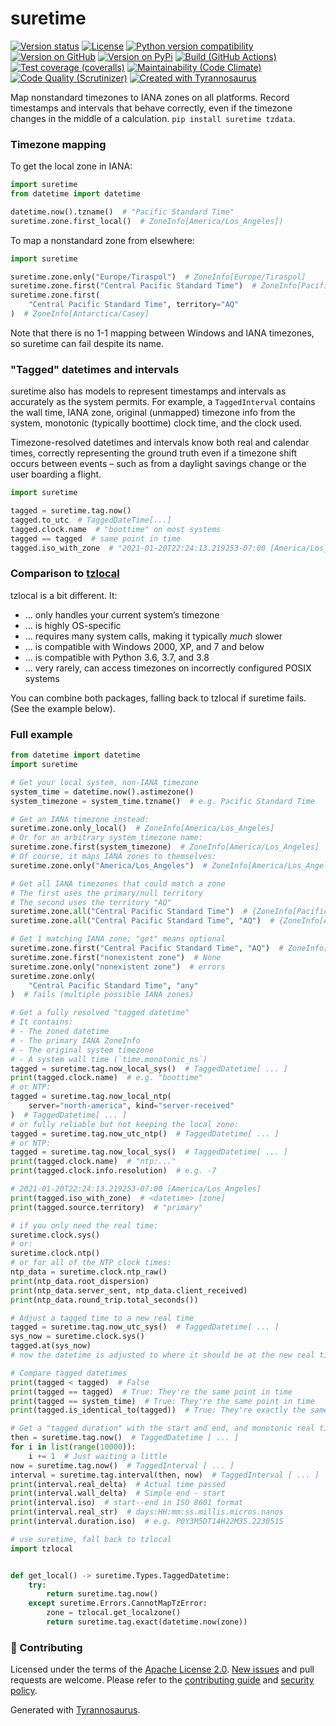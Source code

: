 # suretime

[![Version status](https://img.shields.io/pypi/status/suretime)](https://pypi.org/project/suretime)
[![License](https://img.shields.io/badge/License-Apache%202.0-blue.svg)](https://opensource.org/licenses/Apache-2.0)
[![Python version compatibility](https://img.shields.io/pypi/pyversions/suretime)](https://pypi.org/project/suretime)
[![Version on GitHub](https://img.shields.io/github/v/release/dmyersturnbull/suretime?include_prereleases&label=GitHub)](https://github.com/dmyersturnbull/suretime/releases)
[![Version on PyPi](https://img.shields.io/pypi/v/suretime)](https://pypi.org/project/suretime)
[![Build (GitHub Actions)](https://img.shields.io/github/workflow/status/dmyersturnbull/suretime/Build%20&%20test?label=Build%20&%20test)](https://github.com/dmyersturnbull/suretime/actions)
[![Test coverage (coveralls)](https://coveralls.io/repos/github/dmyersturnbull/suretime/badge.svg?branch=main&service=github)](https://coveralls.io/github/dmyersturnbull/suretime?branch=main)
[![Maintainability (Code Climate)](https://api.codeclimate.com/v1/badges/14b23b28b0d9c37a0ebf/maintainability)](https://codeclimate.com/github/dmyersturnbull/suretime/maintainability)
[![Code Quality (Scrutinizer)](https://scrutinizer-ci.com/g/dmyersturnbull/suretime/badges/quality-score.png?b=main)](https://scrutinizer-ci.com/g/dmyersturnbull/suretime/?branch=main)
[![Created with Tyrannosaurus](https://img.shields.io/badge/Created_with-Tyrannosaurus-0000ff.svg)](https://github.com/dmyersturnbull/tyrannosaurus)

Map nonstandard timezones to IANA zones on all platforms.
Record timestamps and intervals that behave correctly,
even if the timezone changes in the middle of a calculation.
`pip install suretime tzdata`.

### Timezone mapping

To get the local zone in IANA:

```python
import suretime
from datetime import datetime

datetime.now().tzname()  # "Pacific Standard Time"
suretime.zone.first_local()  # ZoneInfo[America/Los_Angeles])
```

To map a nonstandard zone from elsewhere:

```python
import suretime

suretime.zone.only("Europe/Tiraspol")  # ZoneInfo[Europe/Tiraspol]
suretime.zone.first("Central Pacific Standard Time")  # ZoneInfo[Pacific/Guadalcanal]
suretime.zone.first(
    "Central Pacific Standard Time", territory="AQ"
)  # ZoneInfo[Antarctica/Casey]
```

Note that there is no 1-1 mapping between Windows and IANA timezones,
so suretime can fail despite its name.

### "Tagged" datetimes and intervals

suretime also has models to represent timestamps and intervals as accurately as the system permits.
For example, a `TaggedInterval` contains the wall time, IANA zone, original (unmapped) timezone info
from the system, monotonic (typically boottime) clock time, and the clock used.

Timezone-resolved datetimes and intervals know both real and calendar times, correctly representing
the ground truth even if a timezone shift occurs between events – such as from a daylight savings change
or the user boarding a flight.

```python
import suretime

tagged = suretime.tag.now()
tagged.to_utc  # TaggedDateTime[...]
tagged.clock.name  # "boottime" on most systems
tagged == tagged  # same point in time
tagged.iso_with_zone  # "2021-01-20T22:24:13.219253-07:00 [America/Los_Angeles]"
```

### Comparison to [tzlocal](https://github.com/regebro/tzlocal)

tzlocal is a bit different. It:

- ... only handles your current system’s timezone
- ... is highly OS-specific
- ... requires many system calls, making it typically _much_ slower
- ... is compatible with Windows 2000, XP, and 7 and below
- ... is compatible with Python 3.6, 3.7, and 3.8
- ... very rarely, can access timezones on incorrectly configured POSIX systems

You can combine both packages, falling back to tzlocal if suretime fails.
(See the example below).

### Full example

```python
from datetime import datetime
import suretime

# Get your local system, non-IANA timezone
system_time = datetime.now().astimezone()
system_timezone = system_time.tzname()  # e.g. Pacific Standard Time

# Get an IANA timezone instead:
suretime.zone.only_local()  # ZoneInfo[America/Los_Angeles]
# Or for an arbitrary system timezone name:
suretime.zone.first(system_timezone)  # ZoneInfo[America/Los_Angeles]
# Of course, it maps IANA zones to themselves:
suretime.zone.only("America/Los_Angeles")  # ZoneInfo[America/Los_Angeles]

# Get all IANA timezones that could match a zone
# The first uses the primary/null territory
# The second uses the territory "AQ"
suretime.zone.all("Central Pacific Standard Time")  # {ZoneInfo[Pacific/Guadalcanal]}
suretime.zone.all("Central Pacific Standard Time", "AQ")  # {ZoneInfo[Antarctica/Casey]}

# Get 1 matching IANA zone; "get" means optional
suretime.zone.first("Central Pacific Standard Time", "AQ")  # ZoneInfo[Pacific/Casey]
suretime.zone.first("nonexistent zone")  # None
suretime.zone.only("nonexistent zone")  # errors
suretime.zone.only(
    "Central Pacific Standard Time", "any"
)  # fails (multiple possible IANA zones)

# Get a fully resolved "tagged datetime"
# It contains:
# - The zoned datetime
# - The primary IANA ZoneInfo
# - The original system timezone
# - A system wall time (`time.monotonic_ns`)
tagged = suretime.tag.now_local_sys()  # TaggedDatetime[ ... ]
print(tagged.clock.name)  # e.g. "boottime"
# or NTP:
tagged = suretime.tag.now_local_ntp(
    server="north-america", kind="server-received"
)  # TaggedDatetime[ ... ]
# or fully reliable but not keeping the local zone:
tagged = suretime.tag.now_utc_ntp()  # TaggedDatetime[ ... ]
# or NTP:
tagged = suretime.tag.now_local_sys()  # TaggedDatetime[ ... ]
print(tagged.clock.name)  # "ntp:..."
print(tagged.clock.info.resolution)  # e.g. -7

# 2021-01-20T22:24:13.219253-07:00 [America/Los_Angeles]
print(tagged.iso_with_zone)  # <datetime> [zone]
print(tagged.source.territory)  # "primary"

# if you only need the real time:
suretime.clock.sys()
# or:
suretime.clock.ntp()
# or for all of the NTP clock times:
ntp_data = suretime.clock.ntp_raw()
print(ntp_data.root_dispersion)
print(ntp_data.server_sent, ntp_data.client_received)
print(ntp_data.round_trip.total_seconds())

# Adjust a tagged time to a new real time
tagged = suretime.tag.now_utc_sys()  # TaggedDatetime[ ... ]
sys_now = suretime.clock.sys()
tagged.at(sys_now)
# now the datetime is adjusted to where it should be at the new real time

# Compare tagged datetimes
print(tagged < tagged)  # False
print(tagged == tagged)  # True: They're the same point in time
print(tagged == system_time)  # True: They're the same point in time
print(tagged.is_identical_to(tagged))  # True: They're exactly the same

# Get a "tagged duration" with the start and end, and monotonic real time in nanoseconds
then = suretime.tag.now()  # TaggedDatetime [ ... ]
for i in list(range(10000)):
    i += 1  # Just waiting a little
now = suretime.tag.now()  # TaggedInterval [ ... ]
interval = suretime.tag.interval(then, now)  # TaggedInterval [ ... ]
print(interval.real_delta)  # Actual time passed
print(interval.wall_delta)  # Simple end - start
print(interval.iso)  # start--end in ISO 8601 format
print(interval.real_str)  # days:HH:mm:ss.millis.micros.nanos
print(interval.duration.iso)  # e.g. P0Y3M5DT14H22M35.223051S

# use suretime, fall back to tzlocal
import tzlocal


def get_local() -> suretime.Types.TaggedDatetime:
    try:
        return suretime.tag.now()
    except suretime.Errors.CannotMapTzError:
        zone = tzlocal.get_localzone()
        return suretime.tag.exact(datetime.now(zone))
```

### 🍁 Contributing

Licensed under the terms of the [Apache License 2.0](https://spdx.org/licenses/Apache-2.0.html).
[New issues](https://github.com/dmyersturnbull/suretime/issues) and pull requests are welcome.
Please refer to the [contributing guide](https://github.com/dmyersturnbull/suretime/blob/main/CONTRIBUTING.md)
and [security policy](https://github.com/dmyersturnbull/suretime/blob/main/SECURITY.md).

Generated with [Tyrannosaurus](https://github.com/dmyersturnbull/tyrannosaurus).
